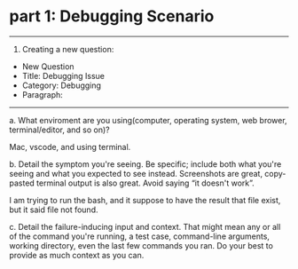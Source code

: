 # part 1: Debugging Scenario

---

1. Creating a new question:
* New Question
* Title: Debugging Issue
* Category: Debugging
* Paragraph:

---

a. What enviroment are you using(computer, operating system, web brower, terminal/editor, and so on)?

Mac, vscode, and using terminal.

b. Detail the symptom you're seeing. Be specific; include both what you're seeing and what you expected to see instead. Screenshots are great, copy-pasted terminal output is also great. Avoid saying “it doesn't work”.

I am trying to run the bash, and it suppose to have the result that file exist, but it said file not found.

c. Detail the failure-inducing input and context. That might mean any or all of the command you're running, a test case, command-line arguments, working directory, even the last few commands you ran. Do your best to provide as much context as you can.

